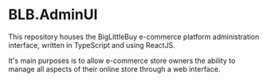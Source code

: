 # BLB.AdminUI

This repository houses the BigLittleBuy e-commerce platform administration interface, written in TypeScript and using ReactJS. 

It's main purposes is to allow e-commerce store owners the ability to manage all aspects of their online store through a web interface.
